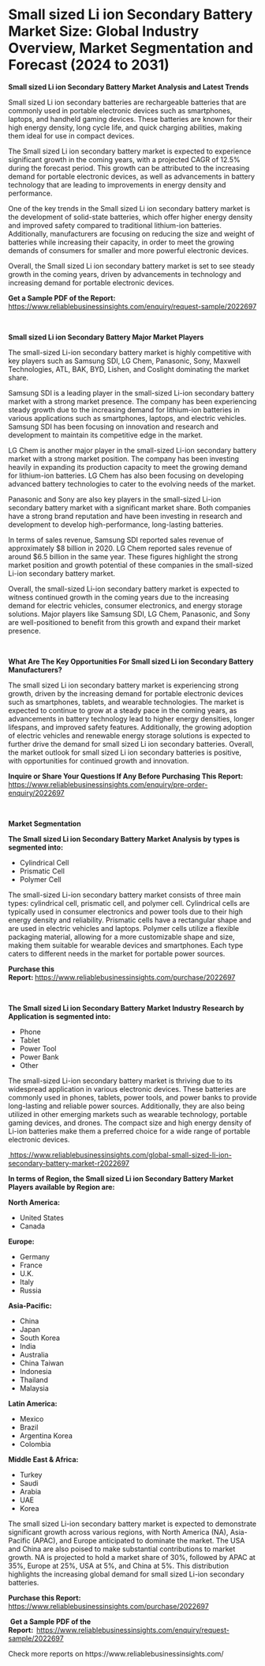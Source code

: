 <p><h1>Small sized Li ion Secondary Battery Market Size: Global Industry Overview, Market Segmentation and Forecast (2024 to 2031)</h1></p><p><strong>Small sized Li ion Secondary Battery Market Analysis and Latest Trends</strong></p>
<p><p>Small sized Li ion secondary batteries are rechargeable batteries that are commonly used in portable electronic devices such as smartphones, laptops, and handheld gaming devices. These batteries are known for their high energy density, long cycle life, and quick charging abilities, making them ideal for use in compact devices.</p><p>The Small sized Li ion secondary battery market is expected to experience significant growth in the coming years, with a projected CAGR of 12.5% during the forecast period. This growth can be attributed to the increasing demand for portable electronic devices, as well as advancements in battery technology that are leading to improvements in energy density and performance.</p><p>One of the key trends in the Small sized Li ion secondary battery market is the development of solid-state batteries, which offer higher energy density and improved safety compared to traditional lithium-ion batteries. Additionally, manufacturers are focusing on reducing the size and weight of batteries while increasing their capacity, in order to meet the growing demands of consumers for smaller and more powerful electronic devices.</p><p>Overall, the Small sized Li ion secondary battery market is set to see steady growth in the coming years, driven by advancements in technology and increasing demand for portable electronic devices.</p></p>
<p><strong>Get a Sample PDF of the Report:&nbsp;</strong> <a href="https://www.reliablebusinessinsights.com/enquiry/request-sample/2022697">https://www.reliablebusinessinsights.com/enquiry/request-sample/2022697</a></p>
<p>&nbsp;</p>
<p><strong>Small sized Li ion Secondary Battery Major Market Players</strong></p>
<p><p>The small-sized Li-ion secondary battery market is highly competitive with key players such as Samsung SDI, LG Chem, Panasonic, Sony, Maxwell Technologies, ATL, BAK, BYD, Lishen, and Coslight dominating the market share. </p><p>Samsung SDI is a leading player in the small-sized Li-ion secondary battery market with a strong market presence. The company has been experiencing steady growth due to the increasing demand for lithium-ion batteries in various applications such as smartphones, laptops, and electric vehicles. Samsung SDI has been focusing on innovation and research and development to maintain its competitive edge in the market. </p><p>LG Chem is another major player in the small-sized Li-ion secondary battery market with a strong market position. The company has been investing heavily in expanding its production capacity to meet the growing demand for lithium-ion batteries. LG Chem has also been focusing on developing advanced battery technologies to cater to the evolving needs of the market. </p><p>Panasonic and Sony are also key players in the small-sized Li-ion secondary battery market with a significant market share. Both companies have a strong brand reputation and have been investing in research and development to develop high-performance, long-lasting batteries. </p><p>In terms of sales revenue, Samsung SDI reported sales revenue of approximately $8 billion in 2020. LG Chem reported sales revenue of around $6.5 billion in the same year. These figures highlight the strong market position and growth potential of these companies in the small-sized Li-ion secondary battery market. </p><p>Overall, the small-sized Li-ion secondary battery market is expected to witness continued growth in the coming years due to the increasing demand for electric vehicles, consumer electronics, and energy storage solutions. Major players like Samsung SDI, LG Chem, Panasonic, and Sony are well-positioned to benefit from this growth and expand their market presence.</p></p>
<p>&nbsp;</p>
<p><strong>What Are The Key Opportunities For Small sized Li ion Secondary Battery Manufacturers?</strong></p>
<p><p>The small sized Li ion secondary battery market is experiencing strong growth, driven by the increasing demand for portable electronic devices such as smartphones, tablets, and wearable technologies. The market is expected to continue to grow at a steady pace in the coming years, as advancements in battery technology lead to higher energy densities, longer lifespans, and improved safety features. Additionally, the growing adoption of electric vehicles and renewable energy storage solutions is expected to further drive the demand for small sized Li ion secondary batteries. Overall, the market outlook for small sized Li ion secondary batteries is positive, with opportunities for continued growth and innovation.</p></p>
<p><strong>Inquire or Share Your Questions If Any Before Purchasing This Report:</strong> <a href="https://www.reliablebusinessinsights.com/enquiry/pre-order-enquiry/2022697">https://www.reliablebusinessinsights.com/enquiry/pre-order-enquiry/2022697</a></p>
<p>&nbsp;</p>
<p><strong>Market Segmentation</strong></p>
<p><strong>The Small sized Li ion Secondary Battery Market Analysis by types is segmented into:</strong></p>
<p><ul><li>Cylindrical Cell</li><li>Prismatic Cell</li><li>Polymer Cell</li></ul></p>
<p><p>The small-sized Li-ion secondary battery market consists of three main types: cylindrical cell, prismatic cell, and polymer cell. Cylindrical cells are typically used in consumer electronics and power tools due to their high energy density and reliability. Prismatic cells have a rectangular shape and are used in electric vehicles and laptops. Polymer cells utilize a flexible packaging material, allowing for a more customizable shape and size, making them suitable for wearable devices and smartphones. Each type caters to different needs in the market for portable power sources.</p></p>
<p><strong>Purchase this Report:&nbsp;</strong><a href="https://www.reliablebusinessinsights.com/purchase/2022697">https://www.reliablebusinessinsights.com/purchase/2022697</a></p>
<p>&nbsp;</p>
<p><strong>The Small sized Li ion Secondary Battery Market Industry Research by Application is segmented into:</strong></p>
<p><ul><li>Phone</li><li>Tablet</li><li>Power Tool</li><li>Power Bank</li><li>Other</li></ul></p>
<p><p>The small-sized Li-ion secondary battery market is thriving due to its widespread application in various electronic devices. These batteries are commonly used in phones, tablets, power tools, and power banks to provide long-lasting and reliable power sources. Additionally, they are also being utilized in other emerging markets such as wearable technology, portable gaming devices, and drones. The compact size and high energy density of Li-ion batteries make them a preferred choice for a wide range of portable electronic devices.</p></p>
<p><a href="https://www.reliablebusinessinsights.com/global-small-sized-li-ion-secondary-battery-market-r2022697">&nbsp;https://www.reliablebusinessinsights.com/global-small-sized-li-ion-secondary-battery-market-r2022697</a></p>
<p><strong>In terms of Region, the Small sized Li ion Secondary Battery Market Players available by Region are:</strong></p>
<p>
    <p> <strong> North America: </strong>
        <ul>
            <li>United States</li>
            <li>Canada</li>
        </ul>
        </p> 
    <p> <strong> Europe: </strong>
        <ul>
            <li>Germany</li>
            <li>France</li>
            <li>U.K.</li>
            <li>Italy</li>
            <li>Russia</li>
        </ul>
        </p> 
    <p> <strong> Asia-Pacific: </strong>
        <ul>
            <li>China</li>
            <li>Japan</li>
            <li>South Korea</li>
            <li>India</li>
            <li>Australia</li>
            <li>China Taiwan</li>
            <li>Indonesia</li>
            <li>Thailand</li>
            <li>Malaysia</li>
        </ul>
        </p> 
    <p> <strong> Latin America: </strong>
        <ul>
            <li>Mexico</li>
            <li>Brazil</li>
            <li>Argentina Korea</li>
            <li>Colombia</li>
        </ul>
        </p> 
    <p> <strong> Middle East & Africa: </strong>
        <ul>
            <li>Turkey</li>
            <li>Saudi</li>
            <li>Arabia</li>
            <li>UAE</li>
            <li>Korea</li>
        </ul>
    </p>
    </p>
<p><p>The small sized Li-ion secondary battery market is expected to demonstrate significant growth across various regions, with North America (NA), Asia-Pacific (APAC), and Europe anticipated to dominate the market. The USA and China are also poised to make substantial contributions to market growth. NA is projected to hold a market share of 30%, followed by APAC at 35%, Europe at 25%, USA at 5%, and China at 5%. This distribution highlights the increasing global demand for small sized Li-ion secondary batteries.</p></p>
<p><strong>Purchase this Report: </strong><a href="https://www.reliablebusinessinsights.com/purchase/2022697">https://www.reliablebusinessinsights.com/purchase/2022697</a></p>
<p>&nbsp;<strong>Get a Sample PDF of the Report:&nbsp;&nbsp;</strong><a href="https://www.reliablebusinessinsights.com/enquiry/request-sample/2022697">https://www.reliablebusinessinsights.com/enquiry/request-sample/2022697</a></p>
<p><strong></strong></p>
<p>Check more reports on https://www.reliablebusinessinsights.com/</p>